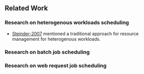 ## Related Work

### Research on heterogenous workloads scheduling
- [Steinder-2007](http://ieeexplore.ieee.org/xpls/abs_all.jsp?arnumber=4258530&tag=1) mentioned a traditional approach for resource management for heterogenous workloads.



### Research on batch job scheduling


### Research on web request job scheduling
